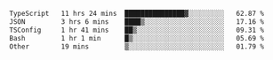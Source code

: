 <!--START_SECTION:waka-->

```txt
TypeScript   11 hrs 24 mins  ███████████████▓░░░░░░░░░   62.87 %
JSON         3 hrs 6 mins    ████▒░░░░░░░░░░░░░░░░░░░░   17.16 %
TSConfig     1 hr 41 mins    ██▒░░░░░░░░░░░░░░░░░░░░░░   09.31 %
Bash         1 hr 1 min      █▒░░░░░░░░░░░░░░░░░░░░░░░   05.69 %
Other        19 mins         ▒░░░░░░░░░░░░░░░░░░░░░░░░   01.79 %
```

<!--END_SECTION:waka-->